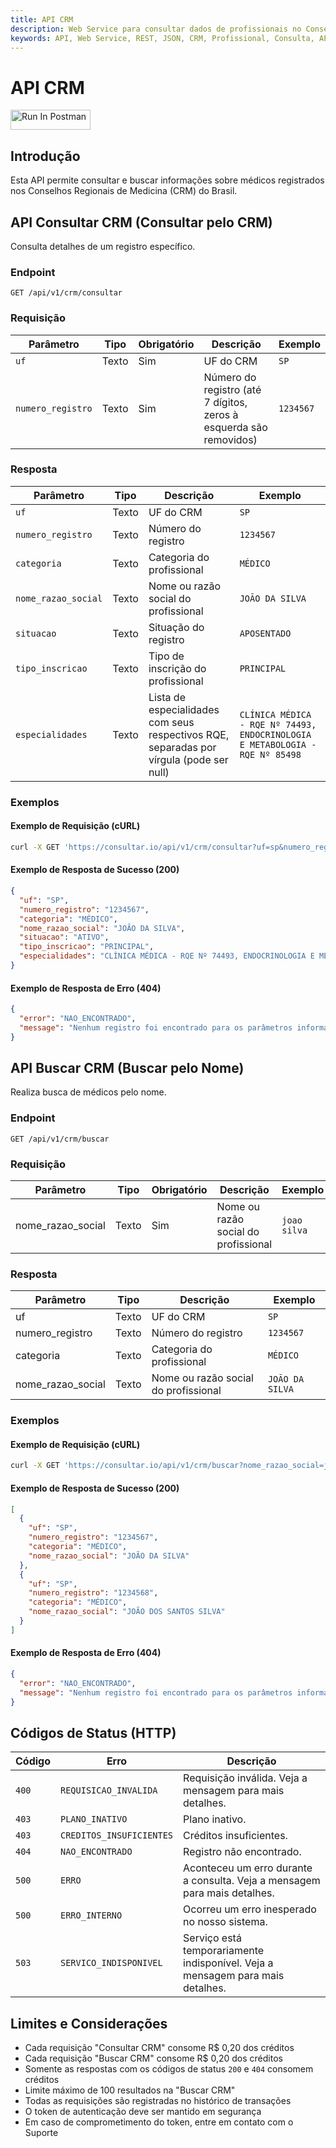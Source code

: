 ```yaml
---
title: API CRM
description: Web Service para consultar dados de profissionais no Conselho Regional de Medicina (CRM)
keywords: API, Web Service, REST, JSON, CRM, Profissional, Consulta, API, Brasil
---
```


# API CRM

[<img src="https://run.pstmn.io/button.svg" alt="Run In Postman" style="width: 128px; height: 32px;">](https://god.gw.postman.com/run-collection/49657121-67b8bdd6-d2a3-4670-919d-23be3058fa49?action=collection%2Ffork&source=rip_markdown&collection-url=entityId%3D49657121-67b8bdd6-d2a3-4670-919d-23be3058fa49%26entityType%3Dcollection%26workspaceId%3Daff38029-3b6a-4292-a751-b410e14cec19)

## Introdução

Esta API permite consultar e buscar informações sobre médicos registrados nos Conselhos Regionais de Medicina (CRM) do Brasil.

## API Consultar CRM (Consultar pelo CRM)

Consulta detalhes de um registro específico.

### Endpoint

`GET /api/v1/crm/consultar`

### Requisição

| Parâmetro | Tipo | Obrigatório | Descrição | Exemplo |
| --- | --- | --- | --- | --- |
| `uf` | Texto | Sim | UF do CRM | `SP` |
| `numero_registro` | Texto | Sim | Número do registro (até 7 dígitos, zeros à esquerda são removidos) | `1234567` |

### Resposta

| Parâmetro | Tipo | Descrição | Exemplo |
| --- | --- | --- | --- |
| `uf` | Texto | UF do CRM | `SP` |
| `numero_registro` | Texto | Número do registro | `1234567` |
| `categoria` | Texto | Categoria do profissional | `MÉDICO` |
| `nome_razao_social` | Texto | Nome ou razão social do profissional | `JOÃO DA SILVA` |
| `situacao` | Texto | Situação do registro | `APOSENTADO` |
| `tipo_inscricao` | Texto | Tipo de inscrição do profissional | `PRINCIPAL` |
| `especialidades` | Texto | Lista de especialidades com seus respectivos RQE, separadas por vírgula (pode ser null) | `CLÍNICA MÉDICA - RQE Nº 74493, ENDOCRINOLOGIA E METABOLOGIA - RQE Nº 85498` |

### Exemplos

#### Exemplo de Requisição (cURL)

```bash
curl -X GET 'https://consultar.io/api/v1/crm/consultar?uf=sp&numero_registro=1234567' -H 'Authorization: Token <seu-token>'
```

#### Exemplo de Resposta de Sucesso (200)

```json
{
  "uf": "SP",
  "numero_registro": "1234567",
  "categoria": "MÉDICO",
  "nome_razao_social": "JOÃO DA SILVA",
  "situacao": "ATIVO",
  "tipo_inscricao": "PRINCIPAL",
  "especialidades": "CLÍNICA MÉDICA - RQE Nº 74493, ENDOCRINOLOGIA E METABOLOGIA - RQE Nº 85498"
}
```

#### Exemplo de Resposta de Erro (404)

```json
{
  "error": "NAO_ENCONTRADO",
  "message": "Nenhum registro foi encontrado para os parâmetros informados."
}
```

## API Buscar CRM (Buscar pelo Nome)

Realiza busca de médicos pelo nome.

### Endpoint

`GET /api/v1/crm/buscar`

### Requisição

| Parâmetro | Tipo | Obrigatório | Descrição | Exemplo |
| --- | --- | --- | --- | --- |
| nome_razao_social | Texto | Sim | Nome ou razão social do profissional | `joao silva` |

### Resposta

| Parâmetro | Tipo | Descrição | Exemplo |
| --- | --- | --- | --- |
| uf | Texto | UF do CRM | `SP` |
| numero_registro | Texto | Número do registro | `1234567` |
| categoria | Texto | Categoria do profissional | `MÉDICO` |
| nome_razao_social | Texto | Nome ou razão social do profissional | `JOÃO DA SILVA` |

### Exemplos

#### Exemplo de Requisição (cURL)

```bash
curl -X GET 'https://consultar.io/api/v1/crm/buscar?nome_razao_social=joao%20silva' -H 'Authorization: Token <seu-token>'
```

#### Exemplo de Resposta de Sucesso (200)

```json
[
  {
    "uf": "SP",
    "numero_registro": "1234567",
    "categoria": "MÉDICO",
    "nome_razao_social": "JOÃO DA SILVA"
  },
  {
    "uf": "SP",
    "numero_registro": "1234568",
    "categoria": "MÉDICO",
    "nome_razao_social": "JOÃO DOS SANTOS SILVA"
  }
]
```

#### Exemplo de Resposta de Erro (404)

```json
{
  "error": "NAO_ENCONTRADO",
  "message": "Nenhum registro foi encontrado para os parâmetros informados."
}
```

## Códigos de Status (HTTP)

| Código | Erro | Descrição |
| --- | --- | --- |
| `400` | `REQUISICAO_INVALIDA` | Requisição inválida. Veja a mensagem para mais detalhes. |
| `403` | `PLANO_INATIVO` | Plano inativo. |
| `403` | `CREDITOS_INSUFICIENTES` | Créditos insuficientes. |
| `404` | `NAO_ENCONTRADO` | Registro não encontrado. |
| `500` | `ERRO` | Aconteceu um erro durante a consulta. Veja a mensagem para mais detalhes. |
| `500` | `ERRO_INTERNO` | Ocorreu um erro inesperado no nosso sistema. |
| `503` | `SERVICO_INDISPONIVEL` | Serviço está temporariamente indisponível. Veja a mensagem para mais detalhes. |

## Limites e Considerações

- Cada requisição "Consultar CRM" consome R$ 0,20 dos créditos
- Cada requisição "Buscar CRM" consome R$ 0,20 dos créditos
- Somente as respostas com os códigos de status `200` e `404` consomem créditos
- Limite máximo de 100 resultados na "Buscar CRM"
- Todas as requisições são registradas no histórico de transações
- O token de autenticação deve ser mantido em segurança
- Em caso de comprometimento do token, entre em contato com o Suporte
